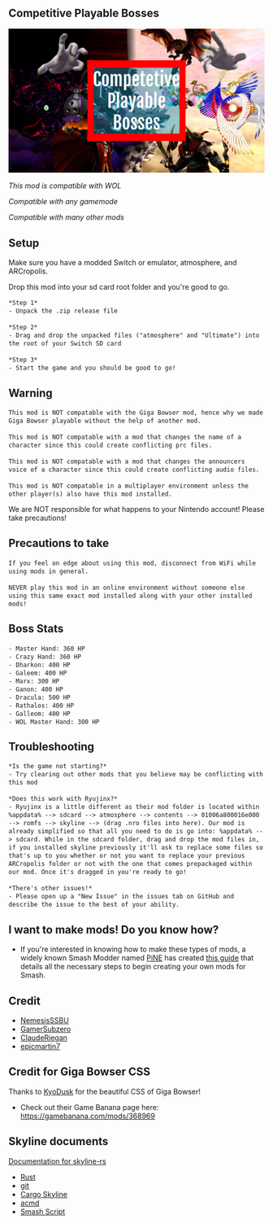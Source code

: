 ## Competitive Playable Bosses

![alt text](https://github.com/NemesisSSBU/NemesisSSBU/blob/main/CompBossImg.png?raw=true)

*This mod is compatible with WOL*

*Compatible with any gamemode*

*Compatible with many other mods*

## Setup
Make sure you have a modded Switch or emulator, atmosphere, and ARCropolis.

Drop this mod into your sd card root folder and you're good to go.
```
*Step 1*
- Unpack the .zip release file

*Step 2*
- Drag and drop the unpacked files ("atmosphere" and "Ultimate") into the root of your Switch SD card

*Step 3*
- Start the game and you should be good to go!
```
## Warning
```
This mod is NOT compatable with the Giga Bowser mod, hence why we made Giga Bowser playable without the help of another mod.

This mod is NOT compatable with a mod that changes the name of a character since this could create conflicting prc files.

This mod is NOT compatable with a mod that changes the announcers voice of a character since this could create conflicting audio files.

This mod is NOT compatable in a multiplayer environment unless the other player(s) also have this mod installed.
```
We are NOT responsible for what happens to your Nintendo account! Please take precautions!

## Precautions to take
```
If you feel on edge about using this mod, disconnect from WiFi while using mods in general.

NEVER play this mod in an online environment without someone else using this same exact mod installed along with your other installed mods!
```
## Boss Stats
```
- Master Hand: 360 HP
- Crazy Hand: 360 HP
- Dharkon: 400 HP
- Galeem: 400 HP
- Marx: 300 HP
- Ganon: 400 HP
- Dracula: 500 HP
- Rathalos: 400 HP
- Galleom: 400 HP
- WOL Master Hand: 300 HP
```
## Troubleshooting
```
*Is the game not starting?*
- Try clearing out other mods that you believe may be conflicting with this mod

*Does this work with Ryujinx?*
- Ryujinx is a little different as their mod folder is located within %appdata% --> sdcard --> atmosphere --> contents --> 01006a800016e000 --> romfs --> skyline --> (drag .nro files into here). Our mod is already simplified so that all you need to do is go into: %appdata% --> sdcard. While in the sdcard folder, drag and drop the mod files in, if you installed skyline previously it'll ask to replace some files so that's up to you whether or not you want to replace your previous ARCropolis folder or not with the one that comes prepackaged within our mod. Once it's dragged in you're ready to go!

*There's other issues!*
- Please open up a "New Issue" in the issues tab on GitHub and describe the issue to the best of your ability.
```
## I want to make mods! Do you know how?
- If you're interested in knowing how to make these types of mods, a widely known Smash Modder named [PiNE](https://github.com/FaultyPine) has created [this guide](https://docs.google.com/document/d/1y_JX5LNsQ8jUBfrghRkL8VkvfMWUIXSrrscM5qj7s6U/edit) that details all the necessary steps to begin creating your own mods for Smash.
## Credit
- [NemesisSSBU](https://github.com/NemesisSSBU)
- [GamerSubzero](https://github.com/GamerSubzero?tab=overview&from=2022-12-01&to=2022-12-03)
- [ClaudeRiegan](https://github.com/ClaudevonRiegan)
- [epicmartin7](https://github.com/epicmartin7)
## Credit for Giga Bowser CSS
Thanks to [KyoDusk](https://gamebanana.com/members/1834863) for the beautiful CSS of Giga Bowser!
- Check out their Game Banana page here: https://gamebanana.com/mods/368969
## Skyline documents
[Documentation for skyline-rs](https://ultimate-research.github.io/skyline-rs-template/doc/skyline/index.html)
* [Rust](https://www.rust-lang.org/install.html)
* [git](https://git-scm.com/book/en/v2/Getting-Started-Installing-Git)
* [Cargo Skyline](https://github.com/jam1garner/cargo-skyline)
* [acmd](https://github.com/ultimate-research/skyline-acmd.git)
* [Smash Script](https://github.com/blu-dev/smash-script.git)
